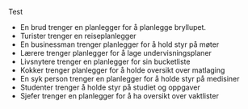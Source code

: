 Test
<ul>
  <li>En brud trenger en planlegger for å planlegge bryllupet.</li>
  <li>Turister trenger en reiseplanlegger</li>
  <li>En businessman trenger planlegger for å hold styr på møter</li>
  <li>Lærere trenger planlegger for å lage undervisningsplaner</li>
  <li>Livsnytere trenger en planlegger for sin bucketliste</li>
  <li>Kokker trenger planlegger for å holde oversikt over matlaging</li>
  <li>En syk person trenger en planlegger for å holde styr på medisiner</li>
  <li>Studenter trenger å holde styr på studiet og oppgaver</li> 
  <li>Sjefer trenger en planlegger for å ha oversikt over vaktlister</li>
  

</ul>
